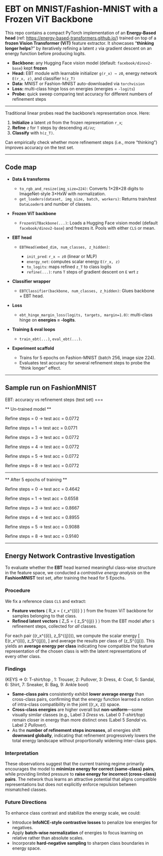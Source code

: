 # EBT on MNIST/Fashion-MNIST with a Frozen ViT Backbone

This repo contains a compact PyTorch implementation of an **Energy-Based head** (ref: https://energy-based-transformers.github.io/) trained on top of a **frozen Vision Transformer (ViT)** feature extractor. It showcases “**thinking longer helps**?” by iteratively refining a latent `z` via gradient descent on an energy function before producing logits.

* **Backbone:** any Hugging Face vision model (default: `facebook/dinov2-base`) kept **frozen**
* **Head:** EBT module with learnable initializer `g(r_x) → z0`, energy network `E(r_x, z)`, and classifier `h(z_T)`
* **Data:** MNIST or Fashion-MNIST auto-downloaded via `torchvision`
* **Loss:** multi-class hinge loss on energies (energies = `-logits`)
* **Probe:** quick sweep comparing test accuracy for different numbers of refinement steps

---

Traditional linear probes read the backbone’s representation once. Here:

1. **Initialize** a latent `z0` from the frozen representation `r_x`;
2. **Refine** `z` for `T` steps by descending `∂E/∂z`;
3. **Classify** with `h(z_T)`.

Can empirically check whether more refinement steps (i.e., more “thinking”) improves accuracy on the test set.

---

## Code map

* **Data & transforms**

  * `to_rgb_and_resize(img_size=224)`: Converts 1×28×28 digits to ImageNet-style 3×HxW with normalization.
  * `get_loaders(dataset, img_size, batch, workers)`: Returns train/test `DataLoader`s and number of classes.

* **Frozen ViT backbone**

  * `FrozenViTBackbone(...)`: Loads a Hugging Face vision model (default `facebook/dinov2-base`) and freezes it. Pools with either `CLS` or mean.

* **EBT head**

  * `EBTHead(embed_dim, num_classes, z_hidden)`:

    * `init_pred`: `r_x → z0` (linear or MLP)
    * `energy_net`: computes scalar energy `E(r_x, z)`
    * `to_logits`: maps refined `z_T` to class logits
    * `refine(...)`: runs `T` steps of gradient descent on `E` wrt `z`

* **Classifier wrapper**

  * `EBTClassifier(backbone, num_classes, z_hidden)`: Glues backbone + EBT head.

* **Loss**

  * `ebt_hinge_margin_loss(logits, targets, margin=1.0)`: multi-class hinge on **energies = -logits**.

* **Training & eval loops**

  * `train_ebt(...)`, `eval_ebt(...)`.

* **Experiment scaffold**

  * Trains for 5 epochs on Fashion-MNIST (batch 256, image size 224).
  * Evaluates test accuracy for several refinement steps to probe the “think longer” effect.

----------------------------------------------------------------------------------------------------

## Sample run on FashionMNIST 

EBT: accuracy vs refinement steps (test set) ===

** Un-trained model **

Refine steps =  0 -> test acc = 0.0772

Refine steps =  1 -> test acc = 0.0771

Refine steps =  3 -> test acc = 0.0772

Refine steps =  4 -> test acc = 0.0772

Refine steps =  5 -> test acc = 0.0772

Refine steps =  8 -> test acc = 0.0772

-------------------------------------------------------------------

** After 5 epochs of training **

Refine steps =  0 -> test acc = 0.4642

Refine steps =  1 -> test acc = 0.6558

Refine steps =  3 -> test acc = 0.8667

Refine steps =  4 -> test acc = 0.8955

Refine steps =  5 -> test acc = 0.9088

Refine steps =  8 -> test acc = 0.9140

--------
##  Energy Network Contrastive Investigation

To evaluate whether the **EBT** head learned meaningful class-wise structure in the feature space, we conducted a *contrastive energy analysis* on the **FashionMNIST** test set, after training the head for 5 Epochs.

### Procedure

We fix a reference class `CLS` and extract:

* **Feature vectors** ( R_x = { r_x^{(i)} } ) from the frozen ViT backbone for samples belonging to that class.
* **Refined latent vectors** ( Z_S = { z_S^{(j)} } ) from the EBT model after `S` refinement steps, collected for *all* classes.

For each pair ((r_x^{(i)}, z_S^{(j)})), we compute the scalar energy
[
E(r_x^{(i)}, z_S^{(j)}),
]
and average the results per class of (z_S^{(j)}).
This yields an **average energy per class** indicating how compatible the feature representation of the chosen class is with the latent representations of every other class.

### Findings
 (KEYS => 0: T-shirt/top , 1: Trouser, 2: Pullover, 3: Dress, 4: Coat, 5: Sandal, 6: Shirt, 7: Sneaker, 8: Bag, 9: Ankle boot)
* **Same-class pairs** consistently exhibit **lower average energy** than cross-class pairs, confirming that the energy function learned a notion of intra-class compatibility in the joint ((r_x, z)) space.
* **Cross-class energies** are higher overall but **non-uniform**—some visually similar classes (e.g., Label 3 *Dress* vs. Label 0 *T-shirt/top*) remain closer in energy than more distinct ones (Label 5 *Sandal* vs. Label 2 *Pullover*).
* As the **number of refinement steps increases**, all energies shift **downward globally**, indicating that refinement progressively lowers the total energy landscape without proportionally widening inter-class gaps.

### Interpretation

These observations suggest that the current training regime primarily encourages the model to **minimize energy for correct (same-class) pairs**, while providing limited pressure to **raise energy for incorrect (cross-class) pairs**.
The network thus learns an attractive potential that aligns compatible representations but does not explicitly enforce repulsion between mismatched classes.

### Future Directions

To enhance class contrast and stabilize the energy scale, we could:

* Introduce **InfoNCE-style contrastive losses** to penalize low energies for negatives.
* Apply **batch-wise normalization** of energies to focus learning on relative rather than absolute scales.
* Incorporate **hard-negative sampling** to sharpen class boundaries in energy space.

